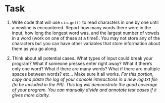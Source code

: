# Task

1. Write code that will use `cin.get()` to read characters in one by one until a newline is encountered. Report how many words there were in the input, how long the longest word was, and the largest number of vowels in a word (work on one of these at a time!). You may not store any of the characters but you can have other variables that store information about them as you go along.

2. Think about all potential cases. What types of input could break your program? What if someone presses enter right away? What if there’s only one word? What if there are many words? What if there are multiple spaces between words? etc… Make sure it all works.
   _For this portion, copy and paste the log of your console interactions in a new log.txt file (to be included in the PR). This log will demonstrate the good coverage of your program. You can manually divide and annotate test cases if it gives more clarity._
